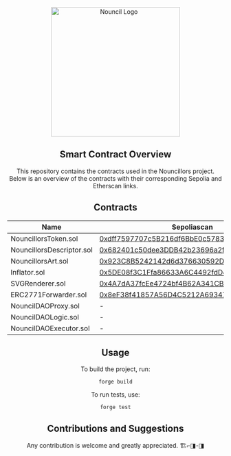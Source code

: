 <div align="center">
  <img src="https://github.com/curelycue/nouncillors-contracts/assets/22319741/13c335b7-47a2-4b9a-9fa3-a5dabbc08cc6" alt="Nouncil Logo" width="300">
</div>

<h2 align="center">Smart Contract Overview</h2>

<p align="center">
  This repository contains the contracts used in the Nouncillors project. Below is an overview of the contracts with their corresponding Sepolia and Etherscan links.
</p>

<h2 align="center">Contracts</h2>

<table align="center">
  <thead>
    <tr>
      <th>Name</th>
      <th>Sepoliascan</th>
      <th>Etherscan</th>
    </tr>
  </thead>
  <tbody>
    <tr>
      <td>NouncillorsToken.sol</td>
      <td><a href="https://sepoliascan.com/address/0xdff7597707c5B216df6BbE0c5783A46b6a2D7aB7">0xdff7597707c5B216df6BbE0c5783A46b6a2D7aB7</a></td>
      <td>-</td>
    </tr>
    <tr>
      <td>NouncillorsDescriptor.sol</td>
      <td><a href="https://sepoliascan.com/address/0x682401c50dee3DDB42b23696a2f20817148A6b0a">0x682401c50dee3DDB42b23696a2f20817148A6b0a</a></td>
      <td>-</td>
    </tr>
    <tr>
      <td>NouncillorsArt.sol</td>
      <td><a href="https://sepoliascan.com/address/0x923C8B5242142d6d376630592DA46443e4e1269c">0x923C8B5242142d6d376630592DA46443e4e1269c</a></td>
      <td>-</td>
    </tr>
    <tr>
      <td>Inflator.sol</td>
      <td><a href="https://sepoliascan.com/address/0x5DE08f3C1Ffa86633A6C4492fdD4C3C696E00567">0x5DE08f3C1Ffa86633A6C4492fdD4C3C696E00567</a></td>
      <td>-</td>
    </tr>
    <tr>
      <td>SVGRenderer.sol</td>
      <td><a href="https://sepoliascan.com/address/0x4A7dA37fcEe4724bf4B62A341CB8E51bb21f14eB">0x4A7dA37fcEe4724bf4B62A341CB8E51bb21f14eB</a></td>
      <td>-</td>
    </tr>
    <tr>
      <td>ERC2771Forwarder.sol</td>
      <td><a href="https://sepoliascan.com/address/0x8eF38f41857A56D4C5212A69347f8B47013D5773">0x8eF38f41857A56D4C5212A69347f8B47013D5773</a></td>
      <td>-</td>
    </tr>
    <tr>
      <td>NouncilDAOProxy.sol</td>
      <td>-</td>
      <td>-</td>
    </tr>
    <tr>
      <td>NouncilDAOLogic.sol</td>
      <td>-</td>
      <td>-</td>
    </tr>
    <tr>
      <td>NouncilDAOExecutor.sol</td>
      <td>-</td>
      <td>-</td>
    </tr>
  </tbody>
</table>

<h2 align="center">Usage</h2>

<p align="center">
  To build the project, run:
</p>

<div align="center">
<pre>
<code>forge build</code>
</pre>
</div>

<p align="center">
  To run tests, use:
</p>

<div align="center">
<pre>
<code>forge test</code>
</pre>
</div>

<h2 align="center">Contributions and Suggestions</h2>

<p align="center">
  Any contribution is welcome and greatly appreciated. 🏗️⌐◨-◨
</p>

